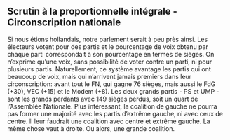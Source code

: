 ## Scrutin à la proportionnelle intégrale - Circonscription nationale

Si nous étions hollandais, notre parlement serait à peu près ainsi. Les électeurs votent pour des partis et le pourcentage de voix obtenu par chaque parti correspondait à son pourcentage en termes de sièges. On n’exprime qu’une voix, sans possibilité de voter contre un parti, ni pour plusieurs partis. Naturellement, ce système avantage les partis qui ont beaucoup de voix, mais qui n’arrivent jamais premiers dans leur circonscription: avant tout le FN, qui gagne 76 sièges, mais aussi le FdG (+30), VEC (+15) et le Modem (+8). Les deux grands partis - PS et UMP - sont les grands perdants avec 149 sièges perdus, soit un quart de l’Assemblée Nationale. Plus intéressant, la coalition de gauche ne pourra pas former une majorité avec les partis d’extrême gauche, ni avec ceux de centre. Il leur faudrait une coalition avec centre et extrême gauche. La même chose vaut à droite. Ou alors, une grande coalition.

